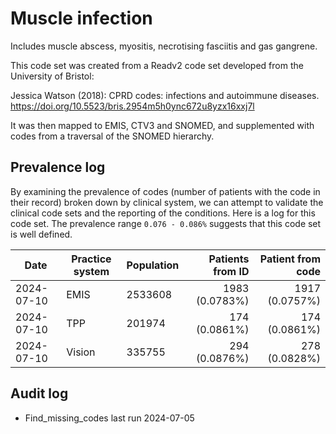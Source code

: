# Muscle infection

Includes muscle abscess, myositis, necrotising fasciitis and gas gangrene.

This code set was created from a Readv2 code set developed from the University of Bristol:

Jessica Watson (2018): CPRD codes: infections and autoimmune diseases. https://doi.org/10.5523/bris.2954m5h0ync672u8yzx16xxj7l

It was then mapped to EMIS, CTV3 and SNOMED, and supplemented with codes from a traversal of the SNOMED hierarchy.

## Prevalence log

By examining the prevalence of codes (number of patients with the code in their record) broken down by clinical system, we can attempt to validate the clinical code sets and the reporting of the conditions. Here is a log for this code set. The prevalence range `0.076 - 0.086%` suggests that this code set is well defined.

| Date       | Practice system | Population | Patients from ID | Patient from code |
| ---------- | --------------- | ---------- | ---------------: | ----------------: |
| 2024-07-10 | EMIS            | 2533608    |   1983 (0.0783%) |    1917 (0.0757%) |
| 2024-07-10 | TPP             | 201974     |    174 (0.0861%) |     174 (0.0861%) |
| 2024-07-10 | Vision          | 335755     |    294 (0.0876%) |     278 (0.0828%) |

## Audit log

- Find_missing_codes last run 2024-07-05
